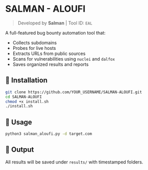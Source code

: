 # SALMAN - ALOUFI

> Developed by **Salman** | Tool ID: `EAL`

A full-featured bug bounty automation tool that:
- Collects subdomains
- Probes for live hosts
- Extracts URLs from public sources
- Scans for vulnerabilities using `nuclei` and `dalfox`
- Saves organized results and reports

## 🔧 Installation

```bash
git clone https://github.com/YOUR_USERNAME/SALMAN-ALOUFI.git
cd SALMAN-ALOUFI
chmod +x install.sh
./install.sh
```

## 🚀 Usage

```bash
python3 salman_aloufi.py -d target.com
```

## 📂 Output

All results will be saved under `results/` with timestamped folders.

